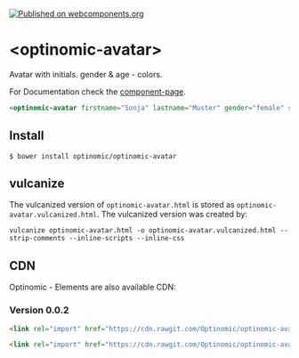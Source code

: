 [![Published on webcomponents.org](https://img.shields.io/badge/webcomponents.org-published-blue.svg)](https://www.webcomponents.org/element/optinomic/optinomic-avatar)

# \<optinomic-avatar\>

Avatar with initials. gender & age - colors.

For Documentation check the [component-page](https://optinomic.github.io/optinomic-avatar/components/optinomic-avatar/).


<!--
```
<custom-element-demo>
  <template>
    <link rel="import" href="optinomic-avatar.html">
    <next-code-block></next-code-block>
  </template>
</custom-element-demo>
```
-->
```html
<optinomic-avatar firstname="Sonja" lastname="Muster" gender="female" size="small" birthdate="1993-05-21T00:00:00.000000000000Z"></optinomic-avatar>
```


## Install

```
$ bower install optinomic/optinomic-avatar
```

## vulcanize
The vulcanized version of `optinomic-avatar.html` is stored as `optinomic-avatar.vulcanized.html`. The vulcanized version was created by:

```
vulcanize optinomic-avatar.html -o optinomic-avatar.vulcanized.html --strip-comments --inline-scripts --inline-css
```

## CDN

Optinomic - Elements are also available CDN:

### Version 0.0.2

```html
<link rel="import" href="https://cdn.rawgit.com/Optinomic/optinomic-avatar/66ed706c/optinomic-avatar.html">
```

```html
<link rel="import" href="https://cdn.rawgit.com/Optinomic/optinomic-avatar/89efceac/optinomic-avatar.vulcanized.html">
```
